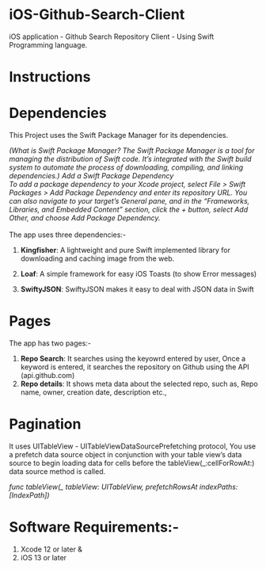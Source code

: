 # iOS-Github-Search-Client
iOS application  - Github Search Repository Client - Using Swift Programming language.

# Instructions
# Dependencies
This Project uses the Swift Package Manager for its dependencies.

<i>(What is Swift Package Manager? The Swift Package Manager is a tool for managing the distribution of Swift code. It’s integrated with the Swift build system to automate the process of downloading, compiling, and linking dependencies.)
Add a Swift Package Dependency<br>
To add a package dependency to your Xcode project, select File > Swift Packages > Add Package Dependency and enter its repository URL. You can also navigate to your target’s General pane, and in the “Frameworks, Libraries, and Embedded Content” section, click the + button, select Add Other, and choose Add Package Dependency.</i></br></br>
The app uses three dependencies:-


1. **Kingfisher**:  A lightweight and pure Swift implemented library for downloading and caching image from the web.

2. **Loaf**:  A simple framework for easy iOS Toasts (to show Error messages)

3. **SwiftyJSON**: SwiftyJSON makes it easy to deal with JSON data in Swift

# Pages

The app has two pages:-

1. **Repo Search**: It searches using the keyowrd entered by user, Once a keyword is entered, it searches the repository on Github using the API (api.github.com)
2. **Repo details**: It shows meta data about the selected repo, such as, Repo name, owner, creation date, description etc.,

# Pagination

It uses UITableView - UITableViewDataSourcePrefetching protocol, You use a prefetch data source object in conjunction with your table view’s data source to begin loading data for cells before the tableView(_:cellForRowAt:) data source method is called.

<i>func tableView(_ tableView: UITableView, prefetchRowsAt indexPaths: [IndexPath])</i>


# Software Requirements:-
1. Xcode 12 or later &<br>
2. iOS 13 or later
